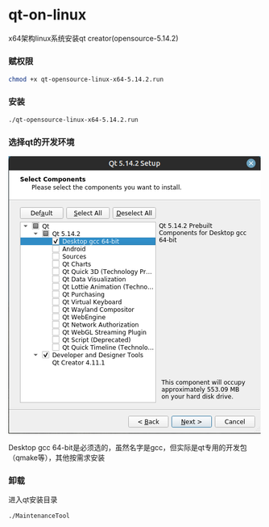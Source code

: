 # qt-on-linux

x64架构linux系统安装qt creator(opensource-5.14.2)

### 赋权限

```bash
chmod +x qt-opensource-linux-x64-5.14.2.run
```

### 安装

```bash
./qt-opensource-linux-x64-5.14.2.run
```

### 选择qt的开发环境

![](./pic1.png)

Desktop gcc 64-bit是必须选的，虽然名字是gcc，但实际是qt专用的开发包（qmake等），其他按需求安装

### 卸载

进入qt安装目录

```bash
./MaintenanceTool
```
